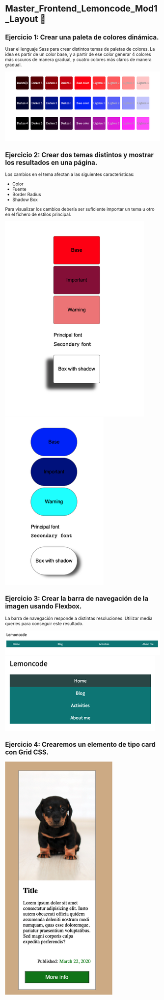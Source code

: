 # Master_Frontend_Lemoncode_Mod1_Layout :lemon:

## Ejercicio 1: Crear una paleta de colores dinámica.

Usar el lenguaje Sass para crear distintos temas de paletas de colores.
La idea es partir de un color base, y a partir de ese color generar 4 colores más oscuros de manera gradual, y cuatro colores más claros de manera gradual.

<img src="Ejercicio-1/src/img/Ejercicio1.png">

## Ejercicio 2: Crear dos temas distintos y mostrar los resultados en una página.

Los cambios en el tema afectan a las siguientes características:

- Color 
- Fuente
- Border Radius
- Shadow Box

Para visualizar los cambios debería ser suficiente importar un tema u otro en el fichero de estilos principal.
<div>
  <img src="Ejercicio-2/src/img/Ejercicio2-1.png">
  <img src="Ejercicio-2/src/img/Ejercicio2-2.png">
</div>

## Ejercicio 3: Crear la barra de navegación de la imagen usando Flexbox.

La barra de navegación responde a distintas resoluciones. Utilizar media queries para conseguir este resultado.
<div>
  <img src="Ejercicio-3/src/img/Ejercicio3.png">
  <img src="Ejercicio-3/src/img/Ejercicio3.2.png">
</div>

## Ejercicio 4: Crearemos un elemento de tipo card con Grid CSS.
<img src="Ejercicio-4/src/img/Ejercicio4.png">
